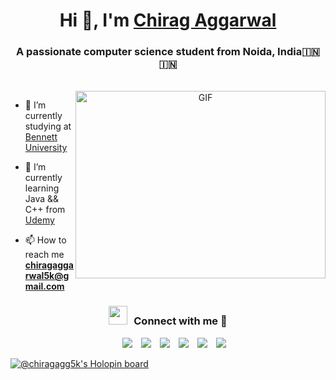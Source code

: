 <h1 align="center">Hi 👋, I'm <a href="https://www.linkedin.com/in/chirag-aggarwal-066b97248/" target="blank">
Chirag Aggarwal</a></h1>
<h3 align="center">A passionate computer science student from Noida, India🇮🇳 &#127470;&#127475</h3>

<br />

<a target="_blank" align="center">
  <img align="right" top="500" height="300" width="400" alt="GIF" src="https://media.giphy.com/media/wvQIqJyNBOCjK/giphy.gif">
</a>

- 🔭 I’m currently studying at <a href="https://www.bennett.edu.in/" target="blank">Bennett University</a>

- 🌱 I’m currently learning Java && C++ from <a href="https://www.udemy.com/course/java-the-complete-java-developer-course/" target="blank">Udemy</a>

- 📫 How to reach me **chiragaggarwal5k@gmail.com**

<h3 align="center" > <img src="https://media.giphy.com/media/iY8CRBdQXODJSCERIr/giphy.gif" width="30" height="30" style="margin-right: 10px;">Connect with me 🤝 </h3>
<p align="center">
 <div align="center"  class="icons-social" style="margin-left: 10px;">
        <a style="margin-left: 10px;"  target="_blank" href="https://www.linkedin.com/in/chirag-aggarwal-066b97248/">
			<img src="https://img.icons8.com/doodle/40/000000/linkedin--v2.png"></a>
        <a style="margin-left: 10px;" target="_blank" href="https://github.com/ChiragAgg5k">
		<img src="https://img.icons8.com/doodle/40/000000/github--v1.png"></a>
		<a style="margin-left: 10px;" target="_blank" href="https://stackoverflow.com/users/19668235/chiragagg5k">
				<img src="https://img.icons8.com/external-tal-revivo-color-tal-revivo/40/000000/external-stack-overflow-is-a-question-and-answer-site-for-professional-logo-color-tal-revivo.png"></a>
        <a style="margin-left: 10px;" target="_blank" href="https://www.instagram.com/chiragagg5k/">
			<img src="https://img.icons8.com/doodle/40/000000/instagram-new--v2.png"></a>
		<a style="margin-left: 10px;" target="_blank" https://twitter.com/ChiragAgg5k">
			<img src="https://img.icons8.com/doodle/1x/twitter-squared--v2.png" ></a>
		<a style="margin-left: 10px;" target="_blank" href="https://www.youtube.com/channel/UCXp47VbC0wQ_8pBKXwx-f2w">
				<img src="https://img.icons8.com/doodle/1x/youtube--v2.png" ></a>
      </div>
</p>

[![@chiragagg5k's Holopin board](https://holopin.me/chiragagg5k)](https://holopin.io/@chiragagg5k)
